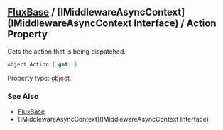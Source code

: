 [FluxBase](index) / [IMiddlewareAsyncContext](IMiddlewareAsyncContext Interface) / Action Property
--------------------------------------------------------------------------------------------------

Gets the action that is being dispatched.

```c#
object Action { get; }
```

Property type: [object](https://docs.microsoft.com/dotnet/api/system.object).

### See Also
* [FluxBase](index)
* [IMiddlewareAsyncContext](IMiddlewareAsyncContext Interface)